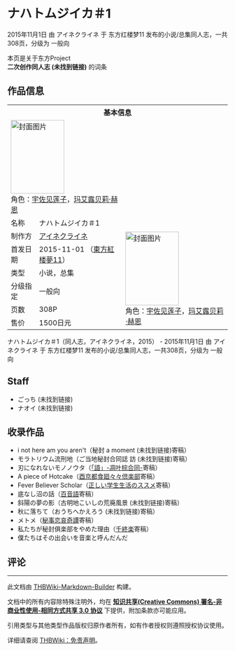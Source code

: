 # ナハトムジイカ＃1

<!-- source html: G:\repos\THBWiki-Markdown-Builder\THBWikiMarkdown\Temp\main\3\3c\ns0%3A%E3%83%8A%E3%83%8F%E3%83%88%E3%83%A0%E3%82%B8%E3%82%A4%E3%82%AB%EF%BC%831.html -->

2015年11月1日 由 アイネクライネ 于 东方红楼梦11 发布的小说/总集同人志，一共308页，分级为 一般向

本页是关于东方Project  
 **二次创作同人志 (未找到链接)** 的词条

## 作品信息

<table><tbody><tr><th colspan="3">基本信息</th></tr><tr><td class="cover-artwork-mobile" colspan="2"><a href="./文件-ナハトムジイカ＃1封面.jpg.md" class="image" title="封面图片"><img alt="封面图片" src="https://upload.thwiki.cc/thumb/5/5d/%E3%83%8A%E3%83%8F%E3%83%88%E3%83%A0%E3%82%B8%E3%82%A4%E3%82%AB%EF%BC%831%E5%B0%81%E9%9D%A2.jpg/122px-%E3%83%8A%E3%83%8F%E3%83%88%E3%83%A0%E3%82%B8%E3%82%A4%E3%82%AB%EF%BC%831%E5%B0%81%E9%9D%A2.jpg" decoding="async" loading="lazy" width="122" height="168" srcset="https://upload.thwiki.cc/thumb/5/5d/%E3%83%8A%E3%83%8F%E3%83%88%E3%83%A0%E3%82%B8%E3%82%A4%E3%82%AB%EF%BC%831%E5%B0%81%E9%9D%A2.jpg/184px-%E3%83%8A%E3%83%8F%E3%83%88%E3%83%A0%E3%82%B8%E3%82%A4%E3%82%AB%EF%BC%831%E5%B0%81%E9%9D%A2.jpg 1.5x, https://upload.thwiki.cc/thumb/5/5d/%E3%83%8A%E3%83%8F%E3%83%88%E3%83%A0%E3%82%B8%E3%82%A4%E3%82%AB%EF%BC%831%E5%B0%81%E9%9D%A2.jpg/245px-%E3%83%8A%E3%83%8F%E3%83%88%E3%83%A0%E3%82%B8%E3%82%A4%E3%82%AB%EF%BC%831%E5%B0%81%E9%9D%A2.jpg 2x" data-file-width="328" data-file-height="450"></a><div class="cover-char">角色：<a href="./宇佐见莲子.md" title="宇佐见莲子">宇佐见莲子</a>，<a href="./玛艾露贝莉·赫恩.md" title="玛艾露贝莉·赫恩">玛艾露贝莉·赫恩</a></div></td>
</tr><tr><td class="label">名称</td><td colspan="2"> ナハトムジイカ＃1 </td></tr><tr><td class="label">制作方</td><td><a href="./アイネクライネ.md" title="アイネクライネ">アイネクライネ</a></td><td class="cover-artwork" rowspan="6" style="min-width:168px;"><a href="./文件-ナハトムジイカ＃1封面.jpg.md" class="image" title="封面图片"><img alt="封面图片" src="https://upload.thwiki.cc/thumb/5/5d/%E3%83%8A%E3%83%8F%E3%83%88%E3%83%A0%E3%82%B8%E3%82%A4%E3%82%AB%EF%BC%831%E5%B0%81%E9%9D%A2.jpg/122px-%E3%83%8A%E3%83%8F%E3%83%88%E3%83%A0%E3%82%B8%E3%82%A4%E3%82%AB%EF%BC%831%E5%B0%81%E9%9D%A2.jpg" decoding="async" loading="lazy" width="122" height="168" srcset="https://upload.thwiki.cc/thumb/5/5d/%E3%83%8A%E3%83%8F%E3%83%88%E3%83%A0%E3%82%B8%E3%82%A4%E3%82%AB%EF%BC%831%E5%B0%81%E9%9D%A2.jpg/184px-%E3%83%8A%E3%83%8F%E3%83%88%E3%83%A0%E3%82%B8%E3%82%A4%E3%82%AB%EF%BC%831%E5%B0%81%E9%9D%A2.jpg 1.5x, https://upload.thwiki.cc/thumb/5/5d/%E3%83%8A%E3%83%8F%E3%83%88%E3%83%A0%E3%82%B8%E3%82%A4%E3%82%AB%EF%BC%831%E5%B0%81%E9%9D%A2.jpg/245px-%E3%83%8A%E3%83%8F%E3%83%88%E3%83%A0%E3%82%B8%E3%82%A4%E3%82%AB%EF%BC%831%E5%B0%81%E9%9D%A2.jpg 2x" data-file-width="328" data-file-height="450"></a><div class="cover-char">角色：<a href="./宇佐见莲子.md" title="宇佐见莲子">宇佐见莲子</a>，<a href="./玛艾露贝莉·赫恩.md" title="玛艾露贝莉·赫恩">玛艾露贝莉·赫恩</a></div></td>
</tr><tr><td class="label">首发日期</td><td>2015-11-01&#160;（<a href="/展会作品列表?e=%E4%B8%9C%E6%96%B9%E7%BA%A2%E6%A5%BC%E6%A2%A6%2311">東方紅楼夢11</a>）</td></tr><tr><td class="label">类型</td><td>小说，总集</td></tr><tr><td class="label">分级指定</td><td>一般向</td></tr><tr><td class="label">页数</td><td>308P</td></tr><tr><td class="label">售价</td><td>1500日元</td></tr></tbody></table>

ナハトムジイカ＃1（同人志，アイネクライネ，2015） - 2015年11月1日 由 アイネクライネ 于 东方红楼梦11 发布的小说/总集同人志，一共308页，分级为 一般向

## Staff
- ごっち (未找到链接)
- ナオイ (未找到链接)


## 收录作品
- i not here am you aren't（秘封 a moment (未找到链接)寄稿）
- モラトリウム流刑地（ご当地秘封合同誌 訪 (未找到链接)寄稿）
- 刃になれないモノノウタ（[「語」-凋叶棕合同-](./「語」-凋叶棕合同-.md)寄稿）
- A piece of Hotcake（[酉京都食廻々々倶楽部](./酉京都食廻々々倶楽部.md)寄稿）
- Fever Believer Scholar（[正しい学生生活のススメ](./正しい学生生活のススメ.md)寄稿）
- 底なし沼の話（[百音語](./百音語（同人志）.md)寄稿）
- 斜陽の夢の影（古明地こいしの荒廃風景 (未找到链接)寄稿）
- 秋に落ちて（おうちへかえろう (未找到链接)寄稿）
- メトメ（[秘事恋哀奇譚](./秘事恋哀奇譚.md)寄稿）
- 私たちが秘封俱楽部をやめた理由（[千終楽](./千終楽（同人志）.md)寄稿）
- 僕たちはその出会いを音楽と呼んだんだ


## 评论




---

此文档由 [THBWiki-Markdown-Builder](https://github.com/Delsin-Yu/THBWiki-Markdown-Builder) 构建。

文档中的所有内容除特殊注明外，均在 [**知识共享(Creative Commons) 署名-非商业性使用-相同方式共享 3.0 协议**](https://creativecommons.org/licenses/by-sa/3.0/deed.zh-hans) 下提供，附加条款亦可能应用。

引用类型与其他类型作品版权归原作者所有，如有作者授权则遵照授权协议使用。

详细请查阅 [THBWiki：免责声明](https://thbwiki.cc/THBWiki:%E5%85%8D%E8%B4%A3%E5%A3%B0%E6%98%8E)。

